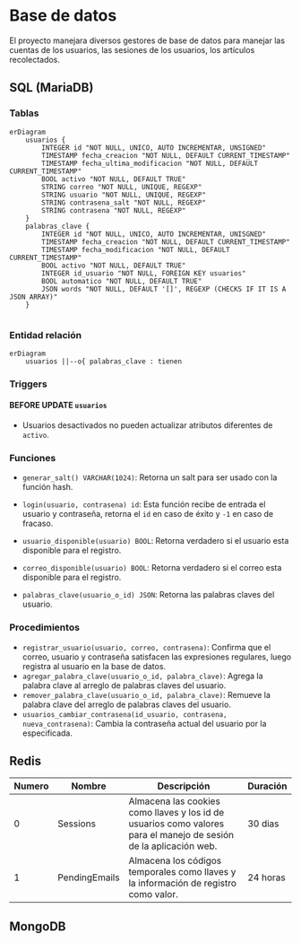 # Base de datos

El proyecto manejara diversos gestores de base de datos para manejar las cuentas de los usuarios, las sesiones de los usuarios, los artículos recolectados.

## SQL (MariaDB)

### Tablas

```mermaid
erDiagram
	usuarios {
		INTEGER id "NOT NULL, UNICO, AUTO INCREMENTAR, UNSIGNED"
		TIMESTAMP fecha_creacion "NOT NULL, DEFAULT CURRENT_TIMESTAMP"
		TIMESTAMP fecha_ultima_modificacion "NOT NULL, DEFAULT CURRENT_TIMESTAMP"
		BOOL activo "NOT NULL, DEFAULT TRUE"
		STRING correo "NOT NULL, UNIQUE, REGEXP"
		STRING usuario "NOT NULL, UNIQUE, REGEXP"
		STRING contrasena_salt "NOT NULL, REGEXP"
		STRING contrasena "NOT NULL, REGEXP"
	}
	palabras_clave {
		INTEGER id "NOT NULL, UNICO, AUTO INCREMENTAR, UNISGNED"
		TIMESTAMP fecha_creacion "NOT NULL, DEFAULT CURRENT_TIMESTAMP"
		TIMESTAMP fecha_modificacion "NOT NULL, DEFAULT CURRENT_TIMESTAMP"
		BOOL activo "NOT NULL, DEFAULT TRUE"
		INTEGER id_usuario "NOT NULL, FOREIGN KEY usuarios"
		BOOL automatico "NOT NULL, DEFAULT TRUE"
		JSON words "NOT NULL, DEFAULT '[]', REGEXP (CHECKS IF IT IS A JSON ARRAY)"
	}
	
```

### Entidad relación

```mermaid
erDiagram
	usuarios ||--o{ palabras_clave : tienen
```

### Triggers

#### BEFORE UPDATE `usuarios`

- Usuarios desactivados no pueden actualizar atributos diferentes de `activo`.

### Funciones

- `generar_salt() VARCHAR(1024)`: Retorna un salt para ser usado con la función hash.

- `login(usuario, contrasena) id`: Esta función recibe de entrada el usuario y contraseña, retorna el `id` en caso de éxito y `-1` en caso de fracaso.
- `usuario_disponible(usuario) BOOL`: Retorna verdadero si el usuario esta disponible para el registro.
- `correo_disponible(usuario) BOOL`: Retorna verdadero si el correo esta disponible para el registro.
- `palabras_clave(usuario_o_id) JSON`: Retorna las palabras claves del usuario.

### Procedimientos

- `registrar_usuario(usuario, correo, contrasena)`: Confirma que el correo, usuario y contraseña satisfacen las expresiones regulares, luego registra al usuario en la base de datos.
- `agregar_palabra_clave(usuario_o_id, palabra_clave)`: Agrega la palabra clave al arreglo de palabras claves del usuario.
- `remover_palabra_clave(usuario_o_id, palabra_clave)`: Remueve la palabra clave del arreglo de palabras claves del usuario.
- `usuarios_cambiar_contrasena(id_usuario, contrasena, nueva_contrasena)`: Cambia la contraseña actual del usuario por la especificada.

## Redis

| Numero | Nombre        | Descripción                                                  | Duración |
| ------ | ------------- | ------------------------------------------------------------ | -------- |
| 0      | Sessions      | Almacena las cookies como llaves y los id de usuarios como valores para el manejo de sesión de la aplicación web. | 30 dias  |
| 1      | PendingEmails | Almacena los códigos temporales como llaves y la información de registro como valor. | 24 horas |

## MongoDB